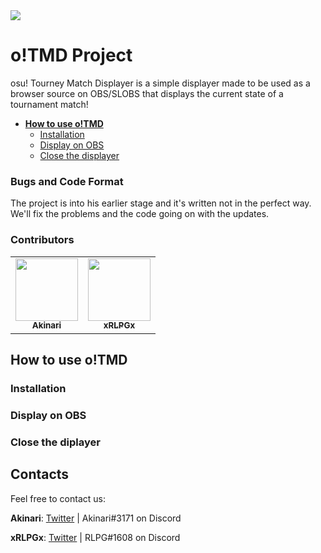 <img src="https://drive.google.com/uc?export=view&id=1UbuyzqezxvD1OzbuTuxYJ_u8qXvDJflM">

# o!TMD Project

osu! Tourney Match Displayer is a simple displayer made to be used as a browser source on OBS/SLOBS that displays the current state of a tournament match!

* <b>[How to use o!TMD](https://github.com/AkinariHex/oTMD#how-to-use-otmd)</b>
  * [Installation](https://github.com/AkinariHex/oTMD#installation)
  * [Display on OBS](https://github.com/AkinariHex/oTMD#display-on-obs)
  * [Close the displayer](https://github.com/AkinariHex/oTMD#close-the-displayer)
 
### Bugs and Code Format

The project is into his earlier stage and it's written not in the perfect way. We'll fix the problems and the code going on with the updates.
 
### Contributors

<table>
  <tr>
    <td align="center"><a href="https://github.com/AkinariHex"><img src="https://avatars.githubusercontent.com/u/28952344?v=3" width="100px;" alt=""/><br /><sub><b>Akinari</b>         </sub></a></td>
    <td align="center"><a href="https://github.com/xRLPGx"><img src="https://avatars.githubusercontent.com/u/33182302?v=3" width="100px;" alt=""/><br /><sub><b>xRLPGx</b>         </sub></a></td>
 </tr>
</table>

## How to use o!TMD

 ### Installation
 
 ### Display on OBS
 
 ### Close the diplayer
 
## Contacts

Feel free to contact us:

**Akinari**: [Twitter](https://twitter.com/Akinari_osu) | Akinari#3171 on Discord

**xRLPGx**: [Twitter](https://twitter.com/xRLPG) | RLPG#1608 on Discord
